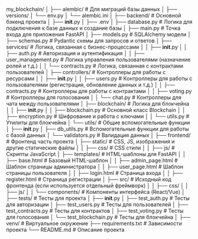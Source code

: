 my_blockchain/
│
├── alembic/                   # Для миграций базы данных
│   ├── versions/
│   └── env.py
│   └── alembic.ini
│
├── backend/                   # Основной бэкенд проекта
│   ├── __init__.py
│   ├── .env
│   ├── database.py            # Логика для подключения к базе данных и создание базы
│   ├── main.py                # Точка входа для приложения FastAPI
│   ├── models.py              # SQLAlchemy модели
│   ├── schemas.py             # Pydantic схемы для запросов и ответов
│   ├── services/              # Логика, связанная с бизнес-процессами
│   │   ├── __init__.py
│   │   ├── auth.py            # Авторизация и аутентификация
│   │   ├── user_management.py # Логика управления пользователями (назначение ролей и т.д.)
│   │   └── contracts.py       # Логика, связанная с контрактами пользователей
│   ├── controllers/           # Контроллеры для работы с ресурсами
│   │   ├── __init__.py
│   │   ├── users.py           # Контроллеры для работы с пользователями (регистрация, обновление данных и т.д.)
│   │   ├── contracts.py       # Контроллеры для работы с контрактами
│   │   ├── voting.py          # Контроллеры для голосования
│   │   └── chat.py            # Контроллеры для чата между пользователями
│   ├── blockchain/            # Логика для блокчейна
│   │   ├── __init__.py
│   │   ├── blockchain.py      # Основной класс Blockchain
│   │   ├── encryption.py      # Шифрование и работа с ключами
│   │   └── utils.py           # Утилиты для блокчейна
│   └── utils/                 # Общие вспомогательные функции
│       ├── __init__.py
│       ├── db_utils.py        # Вспомогательные функции для работы с базой данных
│       └── validators.py      # Валидация данных
│
├── frontend/                  # Фронтенд часть проекта
│   ├── static/                # CSS, JS, изображения и другие статические файлы
│   │   ├── css/               # CSS стили
│   │   ├── js/                # Скрипты JavaScript
│   ├── templates/             # HTML-шаблоны для FastAPI
│   │   ├── base.html          # Базовый HTML-шаблон
│   │   ├── admin_page.html    # Шаблон страницы администратора
│   │   ├── user_page.html     # Шаблон страницы пользователя
│   │   ├── login.html         # Страница входа
│   │   ├── register.html      # Страница регистрации
│   ├── src/                   # Исходный код фронтенда (если используется отдельный фреймворк)
│   │   ├── css/
│   │   ├── js/
│   │   └── components/        # Компоненты интерфейса (React/Vue)
│
├── tests/                     # Тесты для проекта
│   ├── __init__.py
│   ├── test_auth.py           # Тесты для авторизации
│   ├── test_users.py          # Тесты для пользователей
│   ├── test_contracts.py      # Тесты для контрактов
│   ├── test_voting.py         # Тесты для голосования
│   └── test_blockchain.py     # Тесты для блокчейна
│
├── venv/                      # Виртуальное окружение
├── requirements.txt           # Зависимости проекта
└── README.md                  # Описание проекта
